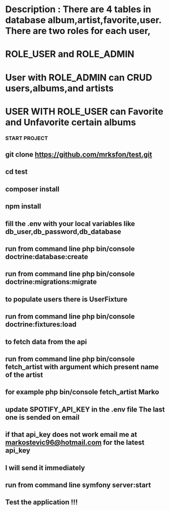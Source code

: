 # Description : There are 4 tables in database album,artist,favorite,user. There are two roles for each user,

# ROLE_USER and ROLE_ADMIN

# User with ROLE_ADMIN can CRUD users,albums,and artists

# USER WITH ROLE_USER can Favorite and Unfavorite certain albums

### START PROJECT

## git clone https://github.com/mrksfon/test.git

## cd test

## composer install

## npm install

## fill the .env with your local variables like db_user,db_password,db_database

## run from command line php bin/console doctrine:database:create

## run from command line php bin/console doctrine:migrations:migrate

## to populate users there is UserFixture

## run from command line php bin/console doctrine:fixtures:load

## to fetch data from the api

## run from command line php bin/console fetch_artist with argument which present name of the artist

## for example php bin/console fetch_artist Marko

## update SPOTIFY_API_KEY in the .env file The last one is sended on email

## if that api_key does not work email me at markostevic96@hotmail.com for the latest api_key

## I will send it immediately

## run from command line symfony server:start

## Test the application !!!

